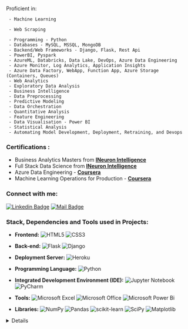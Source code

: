 

Proficient in:

     - Machine Learning
     
     - Web Scraping
     
     - Programming - Python
     - Databases - MySQL, MSSQL, MongoDB
     - Backend/Web Frameworks - Django, Flask, Rest Api
     - PowerBI, Pyspark
     - AzureML, Databricks, Data Lake, DevOps​, Azure Data Engineering
     - Azure Monitor, Log Analytics, Application Insights
     - Azure Data Factory, WebApp, Function App, Azure Storage (Containers, Queues)​
     - Web Analytics
     - Exploratory Data Analysis
     - Business Intelligence
     - Data Preprocessing
     - Predictive Modeling
     - Data Orchestration
     - Quantitative Analysis
     - Feature Engineering
     - Data Visualisation - Power BI
     - Statistical Analysis
     - Automating Model Development, Deployment, Retraining, and Devops

 
### Certifications :
- Business Analytics Masters from [**INeuron Intelligence**](https://ineuron.ai/)
- Full Stack Data Science from [**INeuron Intelligence**](https://ineuron.ai/)
- Azure Data Engineering - [**Coursera**](https://coursera.org/share/a31d91db13ff14318e7ddcd1a78a466c)
- Machine Learning Operations for Production - [**Coursera**](https://www.coursera.org/)

### Connect with me:

[![Linkedin Badge](https://img.shields.io/badge/-Suhail_Fazal-0e76a8?style=flat&labelColor=0e76a8&logo=linkedin&logoColor=white)](https://www.linkedin.com/in/suhailfazal/) [![Mail Badge](https://img.shields.io/badge/-Suhail's_email-c0392b?style=flat&labelColor=c0392b&logo=gmail&logoColor=white)](mailto:suhailfazaln@gmail.com)

### Stack, Dependencies and Tools used in Projects:

- **Frontend:** ![HTML5](https://img.shields.io/badge/html5-%23E34F26.svg?style=for-the-badge&logo=html5&logoColor=white) ![CSS3](https://img.shields.io/badge/css3-%231572B6.svg?style=for-the-badge&logo=css3&logoColor=white) 


- **Back-end:** ![Flask](https://img.shields.io/badge/flask-%23000.svg?style=for-the-badge&logo=flask&logoColor=white) ![Django](<img src="https://img.shields.io/pypi/frameworkversions/django/:packageName" alt="Django Framework Versions">) 


- **Deployment Server:** ![Heroku](https://img.shields.io/badge/heroku-%23430098.svg?style=for-the-badge&logo=heroku&logoColor=white)


- **Programming Language:** ![Python](https://img.shields.io/badge/python-3670A0?style=for-the-badge&logo=python&logoColor=ffdd54)


- **Integrated Development Environment (IDE):** ![Jupyter Notebook](https://img.shields.io/badge/Jupyter-F37626.svg?&style=for-the-badge&logo=Jupyter&logoColor=white) ![PyCharm](https://img.shields.io/badge/pycharm-143?style=for-the-badge&logo=pycharm&logoColor=black&color=black&labelColor=green)


- **Tools:** ![Microsoft Excel](https://img.shields.io/badge/Microsoft_Excel-217346?style=for-the-badge&logo=microsoft-excel&logoColor=white) ![Microsoft Office](https://img.shields.io/badge/Microsoft_Office-D83B01?style=for-the-badge&logo=microsoft-office&logoColor=white) ![Microsoft Power Bi](https://img.shields.io/badge/PowerBI-F2C811?style=for-the-badge&logo=Power%20BI&logoColor=white)


- **Libraries:** ![NumPy](https://img.shields.io/badge/numpy-%23013243.svg?style=for-the-badge&logo=numpy&logoColor=white) ![Pandas](https://img.shields.io/badge/pandas-%23150458.svg?style=for-the-badge&logo=pandas&logoColor=white) ![scikit-learn](https://img.shields.io/badge/scikit--learn-%23F7931E.svg?style=for-the-badge&logo=scikit-learn&logoColor=white) ![SciPy](https://img.shields.io/badge/Seaborn-%230C55A5.svg?style=for-the-badge&logo=&logoColor=%white) ![Matplotlib](https://img.shields.io/badge/Matplotlib-005571?style=for-the-badge&logo=&logoColor=white)


<details>

#### Profile Visits

![Visitor Count](https://profile-counter.glitch.me/{suhailfazal}/count.svg)

#### Github Stats
[![Github stats](https://github-readme-stats.vercel.app/api?username=suhailfazal)](https://github.com/suhailfazal/github-readme-stats)
 
[![Top Langs](https://github-readme-stats.vercel.app/api/top-langs/?username=suhailfazal)](https://github.com/suhailfazal/github-readme-stats)

</details>


